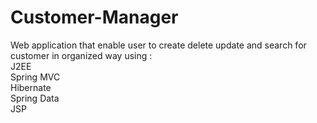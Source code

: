 # Customer-Manager
Web application that enable user to create delete update and search for customer in organized way using :<br/>
J2EE<br/>
Spring MVC<br/>
Hibernate<br/>
Spring Data<br/>
JSP
